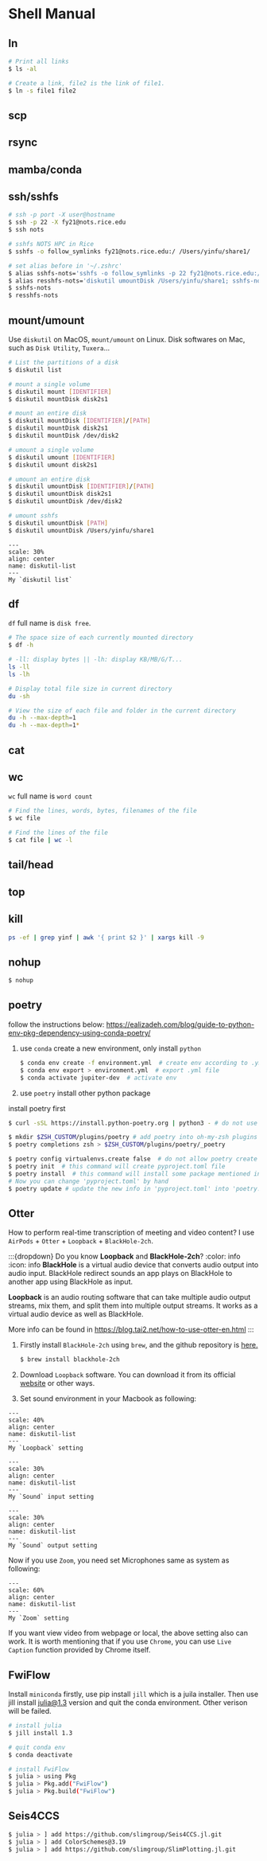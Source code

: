 # Shell Manual


## ln
```bash
# Print all links
$ ls -al

# Create a link, file2 is the link of file1.
$ ln -s file1 file2
```


## scp


## rsync



## mamba/conda



## ssh/sshfs
```bash
# ssh -p port -X user@hostname
$ ssh -p 22 -X fy21@nots.rice.edu
$ ssh nots

# sshfs NOTS HPC in Rice
$ sshfs -o follow_symlinks fy21@nots.rice.edu:/ /Users/yinfu/share1/

# set alias before in '~/.zshrc'
$ alias sshfs-nots='sshfs -o follow_symlinks -p 22 fy21@nots.rice.edu:/ /Users/yinfu/share1/'
$ alias resshfs-nots='diskutil umountDisk /Users/yinfu/share1; sshfs-nots'
$ sshfs-nots 
$ resshfs-nots
```



## mount/umount 
Use `diskutil` on MacOS, `mount/umount` on Linux. 
Disk softwares on Mac, such as `Disk Utility`, `Tuxera`...

```bash
# List the partitions of a disk
$ diskutil list

# mount a single volume
$ diskutil mount [IDENTIFIER]
$ diskutil mountDisk disk2s1

# mount an entire disk
$ diskutil mountDisk [IDENTIFIER]/[PATH]
$ diskutil mountDisk disk2s1
$ diskutil mountDisk /dev/disk2

# umount a single volume
$ diskutil umount [IDENTIFIER]
$ diskutil umount disk2s1

# umount an entire disk
$ diskutil umountDisk [IDENTIFIER]/[PATH]
$ diskutil umountDisk disk2s1
$ diskutil umountDisk /dev/disk2

# umount sshfs
$ diskutil umountDisk [PATH]
$ diskutil umountDisk /Users/yinfu/share1
```

```{figure} ./files/diskutil-list.jpg
---
scale: 30%
align: center
name: diskutil-list
---
My `diskutil list`
```

## df
`df` full name is `disk free`.

```bash
# The space size of each currently mounted directory
$ df -h

# -ll: display bytes || -lh: display KB/MB/G/T...
ls -ll
ls -lh

# Display total file size in current directory
du -sh

# View the size of each file and folder in the current directory
du -h --max-depth=1
du -h --max-depth=1*
```




## cat


## wc
`wc` full name is `word count`

```bash
# Find the lines, words, bytes, filenames of the file
$ wc file

# Find the lines of the file
$ cat file | wc -l
```

## tail/head






## top

## kill

```bash
ps -ef | grep yinf | awk '{ print $2 }' | xargs kill -9
```


## nohup

```bash
$ nohup 
```




## poetry

follow the instructions below: https://ealizadeh.com/blog/guide-to-python-env-pkg-dependency-using-conda-poetry/

1. use `conda` create a new environment, only install `python`

    ```bash
    $ conda env create -f environment.yml  # create env according to .yml file
    $ conda env export > environment.yml  # export .yml file
    $ conda activate jupiter-dev  # activate env
    ```

2. use `poetry` install other python package

install poetry first
```bash
$ curl -sSL https://install.python-poetry.org | python3 - # do not use pip

$ mkdir $ZSH_CUSTOM/plugins/poetry # add poetry into oh-my-zsh plugins
$ poetry completions zsh > $ZSH_CUSTOM/plugins/poetry/_poetry
```


```bash
$ poetry config virtualenvs.create false  # do not allow poetry create env
$ poetry init  # this command will create pyproject.toml file
$ poetry install  # this command will install some package mentioned in 'pyproject.toml', and also generate a 'poetry.lock' file
# Now you can change 'pyproject.toml' by hand
$ poetry update # update the new info in 'pyproject.toml' into 'poetry.lock' file
```



## Otter



How to perform real-time transcription of meeting and video content?
I use `AirPods` + `Otter` + `Loopback` + `BlackHole-2ch`.

:::{dropdown} Do you know **Loopback** and **BlackHole-2ch**?
:color: info
:icon: info
**BlackHole** is a virtual audio device that converts audio output into audio input. BlackHole redirect sounds an app plays on BlackHole to another app using BlackHole as input.

**Loopback** is an audio routing software that can take multiple audio output streams, mix them, and split them into multiple output streams. It works as a virtual audio device as well as BlackHole.

More info can be found in https://blog.tai2.net/how-to-use-otter-en.html
:::

1. Firstly install `BlackHole-2ch` using `brew`, and the github repository is [here.](https://github.com/ExistentialAudio/BlackHole)

    ```bash
    $ brew install blackhole-2ch
    ```

2. Download `Loopback` software. You can download it from its official [website](https://rogueamoeba.com/loopback/) or other ways.

3. Set sound environment in your Macbook as following:

```{figure} ./files/otter.jpg
---
scale: 40%
align: center
name: diskutil-list
---
My `Loopback` setting
```

```{figure} ./files/input.jpg
---
scale: 30%
align: center
name: diskutil-list
---
My `Sound` input setting
```

```{figure} ./files/output.jpg
---
scale: 30%
align: center
name: diskutil-list
---
My `Sound` output setting
```


Now if you use `Zoom`, you need set Microphones same as system as following:

```{figure} ./files/zoom.jpg
---
scale: 60%
align: center
name: diskutil-list
---
My `Zoom` setting
```

If you want view video from webpage or local, the above setting also can work. 
It is worth mentioning that if you use `Chrome`, you can use `Live Caption` function
provided by Chrome itself.



## FwiFlow
Install `miniconda` firstly, use pip install `jill` which is a juila installer.
Then use jill install julia@1.3 version and quit the conda environment.
Other verison will be failed.

```bash
# install julia
$ jill install 1.3

# quit conda env
$ conda deactivate

# install FwiFlow
$ julia > using Pkg
$ julia > Pkg.add("FwiFlow")
$ julia > Pkg.build("FwiFlow")

```


## Seis4CCS

```bash
$ julia > ] add https://github.com/slimgroup/Seis4CCS.jl.git
$ julia > ] add ColorSchemes@3.19
$ julia > ] add https://github.com/slimgroup/SlimPlotting.jl.git
```